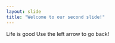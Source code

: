 ```yaml
---
layout: slide
title: "Welcome to our second slide!"
---
```

Life is good
Use the left arrow to go back!
